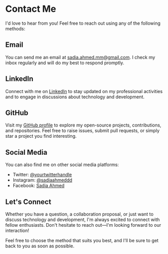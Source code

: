 # Contact Me

I'd love to hear from you! Feel free to reach out using any of the following methods:

## Email

You can send me an email at [sadia.ahmed.mm@gmail.com](mailto:contact@example.com). I check my inbox regularly and will do my best to respond promptly.

## LinkedIn

Connect with me on [LinkedIn](https://www.linkedin.com/in/yourusername) to stay updated on my professional activities and to engage in discussions about technology and development.

## GitHub

Visit my [GitHub profile](https://github.com/yourusername) to explore my open-source projects, contributions, and repositories. Feel free to raise issues, submit pull requests, or simply star a project you find interesting.

## Social Media

You can also find me on other social media platforms:

- Twitter: [@yourtwitterhandle](https://twitter.com/yourtwitterhandle)
- Instagram: [@sadiaahmeddd](https://www.instagram.com/yourinstagramhandle)
- Facebook: [Sadia Ahmed](https://www.facebook.com/yourprofile)

## Let's Connect

Whether you have a question, a collaboration proposal, or just want to discuss technology and development, I'm always excited to connect with fellow enthusiasts. Don't hesitate to reach out—I'm looking forward to our interaction!

Feel free to choose the method that suits you best, and I'll be sure to get back to you as soon as possible.
